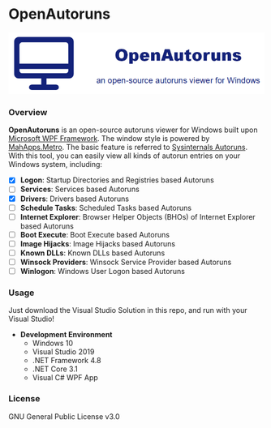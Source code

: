 # OpenAutoruns
<p align="center"><img src=".imgs/logo.png"/></p>

### Overview

**OpenAutoruns** is an open-source autoruns viewer for Windows built upon [Microsoft WPF Framework](https://docs.microsoft.com/en-us/dotnet/desktop/wpf/). The window style is powered by [MahApps.Metro](https://github.com/MahApps/MahApps.Metro). The basic feature is referred to [Sysinternals Autoruns](https://docs.microsoft.com/en-us/sysinternals/downloads/autoruns). With this tool, you can easily view all kinds of autorun entries on your Windows system, including:

- [x] **Logon**: Startup Directories and Registries based Autoruns
- [ ] **Services**: Services based Autoruns
- [x] **Drivers**: Drivers based Autoruns
- [ ] **Schedule Tasks**: Scheduled Tasks based Autoruns
- [ ] **Internet Explorer**: Browser Helper Objects (BHOs) of Internet Explorer based Autoruns
- [ ] **Boot Execute**: Boot Execute based Autoruns
- [ ] **Image Hijacks**: Image Hijacks based Autoruns
- [ ] **Known DLLs**: Known DLLs based Autoruns
- [ ] **Winsock Providers**: Winsock Service Provider based Autoruns
- [ ] **Winlogon**: Windows User Logon based Autoruns

### Usage

Just download the Visual Studio Solution in this repo, and run with your Visual Studio! 

* **Development Environment**
  * Windows 10 
  * Visual Studio 2019
  * .NET Framework 4.8
  * .NET Core 3.1
  * Visual C# WPF App

### License

GNU General Public License v3.0

